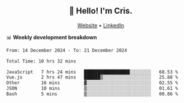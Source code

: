 
<h2 align="center">👋 Hello! I'm Cris.</h2>
<p align="center">
  <a href="https://www.criscunas.dev">Website</a> •
  <a href="https://www.linkedin.com/in/cristophercunas/">LinkedIn</a> 
</p>


📊 **Weekly development breakdown**
<!--START_SECTION:waka-->

```txt
From: 14 December 2024 - To: 21 December 2024

Total Time: 10 hrs 32 mins

JavaScript   7 hrs 24 mins   █████████████████░░░░░░░░   68.53 %
Vue.js       2 hrs 47 mins   ██████▒░░░░░░░░░░░░░░░░░░   25.88 %
Other        16 mins         ▓░░░░░░░░░░░░░░░░░░░░░░░░   02.55 %
JSON         10 mins         ▒░░░░░░░░░░░░░░░░░░░░░░░░   01.61 %
Bash         5 mins          ▒░░░░░░░░░░░░░░░░░░░░░░░░   00.86 %
```

<!--END_SECTION:waka-->
